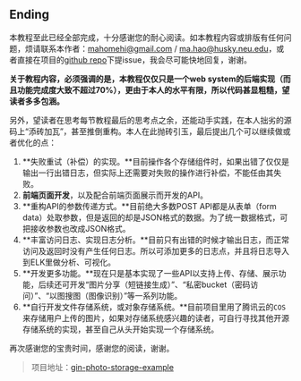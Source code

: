 ## Ending

本教程至此已经全部完成，十分感谢您的耐心阅读。如本教程内容或排版有任何问题，烦请联系本作者：[mahomehi@gmail.com](mahomehi@gmail.com) / [ma.hao@husky.neu.edu](ma.hao@husky.neu.edu)，或者直接在项目的[github repo](https://github.com/AcepcsMa/gin-photo-gallery-example)下提issue，我会尽可能快地回复，谢谢。

**关于教程内容，必须强调的是，本教程仅仅只是一个web system的后端实现（而且功能完成度大致不超过70%），更由于本人的水平有限，所以代码甚显粗糙，望读者多多包涵。**

另外，望读者在思考每节教程最后的思考点之余，还能动手实践，在本人拙劣的源码上“添砖加瓦”，甚至推倒重构。本人在此抛砖引玉，最后提出几个可以继续做或者优化的点：

1. **失败重试（补偿）的实现。**目前操作各个存储组件时，如果出错了仅仅是输出一行出错日志，但实际上还需要对失败的操作进行补偿，不能任由其失败。
2. **前端页面开发**，以及配合前端页面展示而开发的API。
3. **重构API的参数传递方式。**目前绝大多数POST API都是从表单（form data）处取参数，但是返回的却是JSON格式的数据。为了统一数据格式，可把接收参数也改成JSON格式。
4. **丰富访问日志、实现日志分析。**目前只有出错的时候才输出日志，而正常访问及返回时没有产生任何日志。所以可添加更多的日志点，并且将日志导入到ELK里做分析、可视化。
5. **开发更多功能。**现在只是基本实现了一些API以支持上传、存储、展示功能，后续还可开发“图片分享（短链接生成）”、“私密bucket（密码访问）”、“以图搜图（图像识别）”等一系列功能。
6. **自行开发文件存储系统，或对象存储系统。**目前项目里用了腾讯云的`COS`来存储用户上传的图片，如果对存储系统感兴趣的读者，可自行寻找其他开源存储系统的实现，甚至自己从头开始实现一个存储系统。

再次感谢您的宝贵时间，感谢您的阅读，谢谢。

> 项目地址：[gin-photo-storage-example](https://github.com/AcepcsMa/gin-photo-gallery-example)
